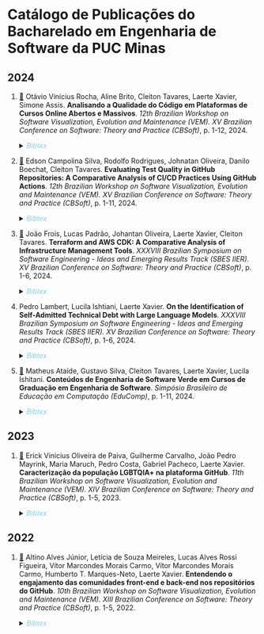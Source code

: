 # Catálogo de Publicações do Bacharelado em Engenharia de Software da PUC Minas

## 2024

1. <a href="papers/2024_vem_cbsoft_qualidade_mooc.pdf">:open_file_folder:</a> Otávio Vinícius Rocha, Aline Brito, Cleiton Tavares, Laerte Xavier, Simone Assis. **Analisando a Qualidade do Código em Plataformas de Cursos Online Abertos e Massivos**. _12th Brazilian Workshop on Software Visualization, Evolution and Maintenance (VEM). XV Brazilian Conference on Software: Theory and Practice (CBSoft)_, p. 1-12, 2024.
    <details>
    <summary><i style="color: skyblue;">Bibtex</i></summary>
    
    ```
    @inproceedings{QualidadeMOOC:VEM:2024,
        author = {Otávio Vinícius Rocha, Aline Brito, Cleiton Tavares, Laerte Xavier, Simone Assis},
        title = {Analisando a Qualidade do Código em Plataformas de Cursos Online Abertos e Massivos},
        booktitle = {12th Workshop on Software Visualization, Maintenance and Evolution (VEM). XV Brazilian Conference on Software: Theory and Practice (CBSoft)}, 
        pages = {1--12},
        year = {2024}
    }
    ```
    </details>

2. <a href="papers/2024_vem_cbsoft_github_actions.pdf">:open_file_folder:</a> Edson Campolina Silva, Rodolfo Rodrigues, Johnatan Oliveira, Danilo Boechat, Cleiton Tavares. **Evaluating Test Quality in GitHub Repositories: A Comparative Analysis of CI/CD Practices Using GitHub Actions**. _12th Brazilian Workshop on Software Visualization, Evolution and Maintenance (VEM). XV Brazilian Conference on Software: Theory and Practice (CBSoft)_, p. 1-11, 2024.
    <details>
    <summary><i style="color: skyblue;">Bibtex</i></summary>
    
    ```
    @inproceedings{GitHubActions:VEM:2024,
        author = {Edson Campolina Silva, Rodolfo Rodrigues, Johnatan Oliveira, Danilo Boechat, Cleiton Tavares},
        title = {Evaluating Test Quality in GitHub Repositories: A Comparative Analysis of CI/CD Practices Using GitHub Actions},
        booktitle = {12th Workshop on Software Visualization, Maintenance and Evolution (VEM). XV Brazilian Conference on Software: Theory and Practice (CBSoft)}, 
        pages = {1--12},
        year = {2024}
    }
    ```
    </details>

3. <a href="papers/2024_sbes_iier_terraform.pdf">:open_file_folder:</a> João Frois, Lucas Padrão, Johantan Oliveira, Laerte Xavier, Cleiton Tavares. **Terraform and AWS CDK: A Comparative Analysis of Infrastructure Management Tools**. _XXXVIII Brazilian Symposium on Software Engineering -  Ideas and Emerging Results Track (SBES IIER). XV Brazilian Conference on Software: Theory and Practice (CBSoft)_, p. 1-6, 2024.
    <details>
    <summary><i style="color: skyblue;">Bibtex</i></summary>
    
    ```
    @inproceedings{Terraform:SBES:IIER:2024,
        author = {João Frois, Lucas Padrão, Johantan Oliveira, Laerte Xavier, Cleiton Tavares},
        title = {Evaluating Test Quality in GitHub Repositories: A Comparative Analysis of CI/CD Practices Using GitHub Actions},
        booktitle = {XXXVIII Brazilian Symposium on Software Engineering -  Ideas and Emerging Results Track (SBES IIER). XV Brazilian Conference on Software: Theory and Practice (CBSoft)}, 
        pages = {1--6},
        year = {2024}
    }
    ```
    </details>

4. Pedro Lambert, Lucila Ishtiani, Laerte Xavier. **On the Identification of Self-Admitted Technical Debt with Large Language Models**. _XXXVIII Brazilian Symposium on Software Engineering -  Ideas and Emerging Results Track (SBES IIER). XV Brazilian Conference on Software: Theory and Practice (CBSoft)_, p. 1-6, 2024.
    <details>
    <summary><i style="color: skyblue;">Bibtex</i></summary>
    
    ```
    @inproceedings{TechnicalDebt:SBES:IIER:2024,
        author = {Pedro Lambert, Lucila Ishtiani, Laerte Xavier},
        title = {On the Identification of Self-Admitted Technical Debt with Large Language Models},
        booktitle = {XXXVIII Brazilian Symposium on Software Engineering -  Ideas and Emerging Results Track (SBES IIER). XV Brazilian Conference on Software: Theory and Practice (CBSoft)}, 
        pages = {1--6},
        year = {2024}
    }
    ```
    </details>

5. <a href="papers/2024_educomp_es_verde.pdf">:open_file_folder:</a> Matheus Ataíde, Gustavo Silva, Cleiton Tavares, Laerte Xavier, Lucila Ishitani. **Conteúdos de Engenharia de Software Verde em Cursos de Graduação em Engenharia de Software**. _Simpósio Brasileiro de Educação em Computação (EduComp)_, p. 1-11, 2024.
    <details>
    <summary><i style="color: skyblue;">Bibtex</i></summary>
    
    ```
    @inproceedings{TechnicalDebt:SBES:IIER:2024,
        author = {Matheus Ataíde, Gustavo Silva, Cleiton Tavares, Laerte Xavier, Lucila Ishitani},
        title = {Conteúdos de Engenharia de Software Verde em Cursos de Graduação em Engenharia de Software},
        booktitle = {VI Simpósio Brasileiro de Educação em Computação (EduComp)}, 
        pages = {1--11},
        year = {2024}
    }
    ```
    </details>

## 2023

1. <a href="papers/2023_vem_cbsoft_caracterizacao_lgbtqia_github.pdf">:open_file_folder:</a> Erick Vinicius Oliveira de Paiva, Guilherme Carvalho, João Pedro Mayrink, Maria Maruch, Pedro Costa, Gabriel Pacheco, Laerte Xavier. **Caracterização da população LGBTQIA+ na plataforma GitHub**. _11th Brazilian Workshop on Software Visualization, Evolution and Maintenance (VEM). XIV Brazilian Conference on Software: Theory and Practice (CBSoft)_, p. 1-5, 2023.
    <details>
    <summary><i style="color: skyblue;">Bibtex</i></summary>
    
    ```
    @inproceedings{LGBTQIA:GitHub:VEM:2023,
        author = {Erick Vinicius Oliveira de Paiva, Guilherme Carvalho, João Pedro Mayrink, Maria Maruch, Pedro Costa, Gabriel Pacheco, Laerte Xavier},
        title = {Entendendo o engajamento das comunidades front-end e back-end nos repositórios do GitHub},
        booktitle = {11th Brazilian Workshop on Software Visualization, Evolution and Maintenance (VEM). XIV Brazilian Conference on Software: Theory and Practice (CBSoft)}, 
        pages = {1--5},
        year = {2022}
    }
    ```
    </details>


## 2022

1. <a href="papers/2022_vem_cbsoft_engajamento_github.pdf">:open_file_folder:</a> Altino Alves Júnior, Letícia de Souza Meireles, Lucas Alves Rossi Figueira, Vítor Marcondes Morais Carmo, Vítor Marcondes Morais Carmo, Humberto T. Marques-Neto, Laerte Xavier. **Entendendo o engajamento das comunidades front-end e back-end nos repositórios do GitHub**. _10th Brazilian Workshop on Software Visualization, Evolution and Maintenance (VEM). XIII Brazilian Conference on Software: Theory and Practice (CBSoft)_, p. 1-5, 2022.
    <details>
    <summary><i style="color: skyblue;">Bibtex</i></summary>
    
    ```
    @inproceedings{EngajamentoGitHub:VEM:2022,
        author = {Altino Alves Júnior, Letícia de Souza Meireles, Lucas Alves Rossi Figueira, Vítor Marcondes Morais Carmo, Vítor Marcondes Morais Carmo, Humberto T. Marques-Neto, Laerte Xavier},
        title = {Entendendo o engajamento das comunidades front-end e back-end nos repositórios do GitHub},
        booktitle = {10th Brazilian Workshop on Software Visualization, Evolution and Maintenance (VEM). XIII Brazilian Conference on Software: Theory and Practice (CBSoft)}, 
        pages = {1--5},
        year = {2022}
    }
    ```
    </details>
